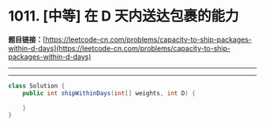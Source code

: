 # 1011. [中等] 在 D 天内送达包裹的能力

**题目链接：**[https://leetcode-cn.com/problems/capacity-to-ship-packages-within-d-days](https://leetcode-cn.com/problems/capacity-to-ship-packages-within-d-days)

---

<Cards card="leetcode_1011_capacity-to-ship-packages-within-d-days"></Cards>

---

```java
class Solution {
    public int shipWithinDays(int[] weights, int D) {
        
    }
}
```